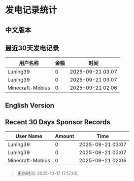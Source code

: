 # 发电记录统计

## 中文版本


## 最近30天发电记录

| 用户名称 | 金额 | 时间 |
| --- | --- | --- |
| Luning39 | 0 | 2025-09-21 03:07 |
| Luning39 | 0 | 2025-09-21 03:07 |
| Minecraft-Mobius | 0 | 2025-09-21 02:06 |

## English Version


## Recent 30 Days Sponsor Records

| User Name | Amount | Time |
| --- | --- | --- |
| Luning39 | 0 | 2025-09-21 03:07 |
| Luning39 | 0 | 2025-09-21 03:07 |
| Minecraft-Mobius | 0 | 2025-09-21 02:06 |

> 更新时间: 2025-10-17 17:17:00

